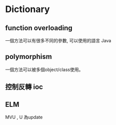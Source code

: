 # Dictionary

##  function overloading
一個方法可以有很多不同的參數, 可以使用的語言 Java

## polymorphism
一個方法可以被多個object/class使用。

## 控制反轉 ioc 

## ELM
MVU , U 為update